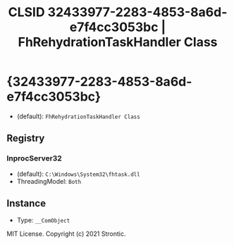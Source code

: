 ﻿---
title: "CLSID 32433977-2283-4853-8a6d-e7f4cc3053bc | FhRehydrationTaskHandler Class"
excerpt: What is COM-Object CLSID 32433977-2283-4853-8a6d-e7f4cc3053bc?
---

# {32433977-2283-4853-8a6d-e7f4cc3053bc}

* (default): `FhRehydrationTaskHandler Class`

## Registry


### InprocServer32

* (default): `C:\Windows\System32\fhtask.dll`
* ThreadingModel: `Both`

## Instance

* Type: `__ComObject`

MIT License. Copyright (c) 2021 Strontic.


